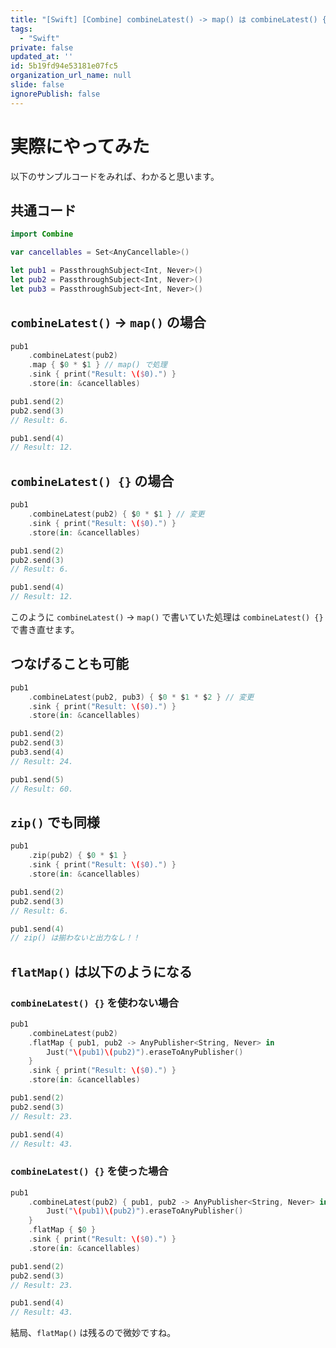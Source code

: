 ```yaml
---
title: "[Swift] [Combine] combineLatest() -> map() は combineLatest() {} で書き直せる"
tags:
  - "Swift"
private: false
updated_at: ''
id: 5b19fd94e53181e07fc5
organization_url_name: null
slide: false
ignorePublish: false
---
```


# 実際にやってみた

以下のサンプルコードをみれば、わかると思います。

## 共通コード

```swift
import Combine

var cancellables = Set<AnyCancellable>()

let pub1 = PassthroughSubject<Int, Never>()
let pub2 = PassthroughSubject<Int, Never>()
let pub3 = PassthroughSubject<Int, Never>()
```

## `combineLatest()` -> `map()` の場合

```swift
pub1
    .combineLatest(pub2)
    .map { $0 * $1 } // map() で処理
    .sink { print("Result: \($0).") }
    .store(in: &cancellables)

pub1.send(2)
pub2.send(3)
// Result: 6.

pub1.send(4)
// Result: 12.
```

## `combineLatest() {}` の場合

```swift
pub1
    .combineLatest(pub2) { $0 * $1 } // 変更
    .sink { print("Result: \($0).") }
    .store(in: &cancellables)

pub1.send(2)
pub2.send(3)
// Result: 6.

pub1.send(4)
// Result: 12.
```

このように `combineLatest()` -> `map()` で書いていた処理は `combineLatest() {}` で書き直せます。

## つなげることも可能

```swift
pub1
    .combineLatest(pub2, pub3) { $0 * $1 * $2 } // 変更
    .sink { print("Result: \($0).") }
    .store(in: &cancellables)

pub1.send(2)
pub2.send(3)
pub3.send(4)
// Result: 24.

pub1.send(5)
// Result: 60.
```


## `zip()` でも同様

```swift
pub1
    .zip(pub2) { $0 * $1 }
    .sink { print("Result: \($0).") }
    .store(in: &cancellables)

pub1.send(2)
pub2.send(3)
// Result: 6.

pub1.send(4)
// zip() は揃わないと出力なし！！
```

## `flatMap()` は以下のようになる

### `combineLatest() {}` を使わない場合

```swift
pub1
    .combineLatest(pub2)
    .flatMap { pub1, pub2 -> AnyPublisher<String, Never> in
        Just("\(pub1)\(pub2)").eraseToAnyPublisher()
    }
    .sink { print("Result: \($0).") }
    .store(in: &cancellables)

pub1.send(2)
pub2.send(3)
// Result: 23.

pub1.send(4)
// Result: 43.
```

### `combineLatest() {}` を使った場合

```swift
pub1
    .combineLatest(pub2) { pub1, pub2 -> AnyPublisher<String, Never> in
        Just("\(pub1)\(pub2)").eraseToAnyPublisher()
    }
    .flatMap { $0 }
    .sink { print("Result: \($0).") }
    .store(in: &cancellables)

pub1.send(2)
pub2.send(3)
// Result: 23.

pub1.send(4)
// Result: 43.
```

結局、`flatMap()` は残るので微妙ですね。

